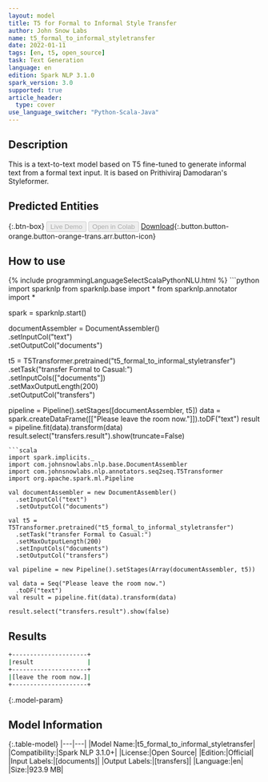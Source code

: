```yaml
---
layout: model
title: T5 for Formal to Informal Style Transfer
author: John Snow Labs
name: t5_formal_to_informal_styletransfer
date: 2022-01-11
tags: [en, t5, open_source]
task: Text Generation
language: en
edition: Spark NLP 3.1.0
spark_version: 3.0
supported: true
article_header:
  type: cover
use_language_switcher: "Python-Scala-Java"
---
```


## Description

This is a text-to-text model based on T5 fine-tuned to generate informal text from a formal text input. It is based on Prithiviraj Damodaran's Styleformer.

## Predicted Entities



{:.btn-box}
<button class="button button-orange" disabled>Live Demo</button>
<button class="button button-orange" disabled>Open in Colab</button>
[Download](https://s3.amazonaws.com/auxdata.johnsnowlabs.com/public/models/t5_formal_to_informal_styletransfer_en_3.1.0_3.0_1641916600893.zip){:.button.button-orange.button-orange-trans.arr.button-icon}

## How to use



<div class="tabs-box" markdown="1">
{% include programmingLanguageSelectScalaPythonNLU.html %}
```python
import sparknlp
from sparknlp.base import *
from sparknlp.annotator import *

spark = sparknlp.start()

documentAssembler = DocumentAssembler() \
    .setInputCol("text") \
    .setOutputCol("documents")

t5 = T5Transformer.pretrained("t5_formal_to_informal_styletransfer") \
    .setTask("transfer Formal to Casual:") \
    .setInputCols(["documents"]) \
    .setMaxOutputLength(200) \
    .setOutputCol("transfers")

pipeline = Pipeline().setStages([documentAssembler, t5])
data = spark.createDataFrame([["Please leave the room now."]]).toDF("text")
result = pipeline.fit(data).transform(data)
result.select("transfers.result").show(truncate=False)
```
```scala
import spark.implicits._
import com.johnsnowlabs.nlp.base.DocumentAssembler
import com.johnsnowlabs.nlp.annotators.seq2seq.T5Transformer
import org.apache.spark.ml.Pipeline

val documentAssembler = new DocumentAssembler()
  .setInputCol("text")
  .setOutputCol("documents")

val t5 = T5Transformer.pretrained("t5_formal_to_informal_styletransfer")
  .setTask("transfer Formal to Casual:")
  .setMaxOutputLength(200)
  .setInputCols("documents")
  .setOutputCol("transfers")

val pipeline = new Pipeline().setStages(Array(documentAssembler, t5))

val data = Seq("Please leave the room now.")
  .toDF("text")
val result = pipeline.fit(data).transform(data)

result.select("transfers.result").show(false)
```
</div>

## Results

```bash
+---------------------+
|result               |
+---------------------+
|[leave the room now.]|
+---------------------+
```

{:.model-param}
## Model Information

{:.table-model}
|---|---|
|Model Name:|t5_formal_to_informal_styletransfer|
|Compatibility:|Spark NLP 3.1.0+|
|License:|Open Source|
|Edition:|Official|
|Input Labels:|[documents]|
|Output Labels:|[transfers]|
|Language:|en|
|Size:|923.9 MB|